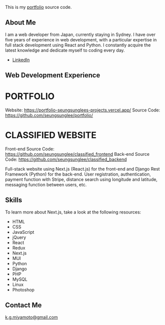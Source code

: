 This is my [portfolio](https://portfolio-seungsunglees-projects.vercel.app/) source code.

## About Me

I am a web developer from Japan, currently staying in Sydney. I have over five years of experience in web development, with a particular expertise in full stack development using React and Python. I constantly acquire the latest knowledge and dedicate myself to coding every day.

- [LinkedIn](https://www.linkedin.com/in/seung-sung-lee/)

## Web Development Experience

# PORTFOLIO
Website: https://portfolio-seungsunglees-projects.vercel.app/
Source Code: https://github.com/seungsunglee/portfolio/

# CLASSIFIED WEBSITE
Front-end Source Code: https://github.com/seungsunglee/classified_frontend
Back-end Source Code: https://github.com/seungsunglee/classified_backend

Full-stack website using Next.js (React.js) for the front-end and Django Rest Framework (Python) for the back-end. User registration, authentication, payment function with Stripe, distance search using longitude and latitude, messaging function between users,  etc.


## Skills

To learn more about Next.js, take a look at the following resources:

- HTML
- CSS
- JavaScript
- jQuery
- React
- Redux
- Next.js
- MUI
- Python
- Django
- PHP
- MySQL
- Linux
- Photoshop

## Contact Me

k.g.miyamoto@gmail.com